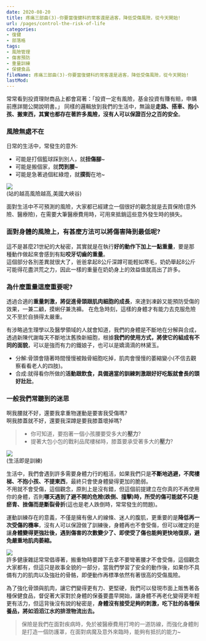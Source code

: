```yaml
---
date: 2020-08-20
title: 疼痛三部曲(3)-你要當復健科的常客還是過客，降低受傷風險，從今天開始!
url: /pages/control-the-risk-of-life
categories:
- 復健
- 部落格
tags:
- 風險管理
- 傷害預防
- 重量訓練
- 保健食品
fileName: 疼痛三部曲(3)-你要當復健科的常客還是過客，降低受傷風險，從今天開始!
lastMod: 
---
```

常常看到投資理財商品上都會寫著：「投資一定有風險，基金投資有賺有賠，申購前應詳閱公開說明書。」
同樣的邏輯放到我們的生活中，無論是**走路、搭車、抱小孩、搬東西，其實也都存在著許多風險，沒有人可以保證百分之百的安全**。

### 風險無處不在

日常的生活中，常發生的意外:  
* 可能是打個籃球踩到別人，就**扭傷腳**~  
* 可能是搬個家，就**閃到腰**~  
* 可能是急著過個紅綠燈，就**撲街**在地~  

![](https://cdn.jsdelivr.net/gh/xiang0805/blogimage/img/疼痛三部曲(3)-你要當復健科的常客還是過客，降低受傷風險，從今天開始!-1.jpg)    
(站的越高風險越高,美國大峽谷)  

面對生活中不可預測的風險，大家都已經建立一個很好的觀念就是去買保險(意外險、醫療險)，在需要大筆醫療費用時，可用來抵銷這些意外發生時的損失。

### 面對身體的風險上，有甚麼方法可以將傷害降到最低呢?

這不是甚麼21世紀的大秘密，其實就是在執行**好的動作下加上一點重量**，要是那種動作做起來會感到有點**咬牙切齒的重量**。    
這個部分各別差異就很大了，爸爸拿起8公斤深蹲可能輕如寒毛，奶奶舉起8公斤可能得花盡洪荒之力，因此一樣的重量在奶奶身上的效益值就高出了許多。

### 為什麼重量這麼重要呢?

透過合適的**重量刺激，將促進骨頭跟肌肉細胞的成長**，來達到凍齡又能預防受傷的效果，一兼二顧，摸蜊仔兼洗褲。
在危急時刻，這樣的身體才有能力去克服危險又不至於自損得太嚴重。

有涉略過生理學以及醫學領域的人就會知道，我們的身體是不斷地在分解與合成，透過新陳代謝每天不斷地汰舊換新細胞，根據**我們的使用方式，將使它的組成有不同的面貌**，可以是強而有力的鐵娘子，也可以是嬌滴滴的林黛玉。
* 分解:骨頭會隨著時間慢慢被蝕骨細胞吃掉，肌肉會慢慢的萎縮變小(不信去觀察看看老人的四肢)。  
* 合成:就得看你所做的**活動跟飲食，具備適當的訓練刺激跟好好吃飯就會長的頭好壯壯**。

### 一般我們常聽到的迷思

啊我腰就不好，還要我拿重物運動是要害我受傷嗎?  
啊我膝蓋就不好，還要我深蹲是要我膝蓋壞掉嗎?  
> * 你可知道，要抱著一個小孩腰要受多大的**壓力**?  
>* 提著大包小包的戰利品爬樓梯時，膝蓋要承受著多大的**壓力**?

![](https://cdn.jsdelivr.net/gh/xiang0805/blogimage/img/疼痛三部曲(3)-你要當復健科的常客還是過客，降低受傷風險，從今天開始!-2.jpg)     
(生活即是訓練)

生活中，我們會遇到許多需要身體力行的粗活，如果我們只是**不斷地逃避，不爬樓梯、不抱小孩、不提東西**，最終只會使身體變得更加的脆弱。  
不用就不會受傷，這個觀念，原則上是沒有錯，但這個前提建立在你真的不再使用你的身體，否則**哪天遇到了避不開的危險(跌倒、撞擊)時，所受的傷可能就不只是瘀青、挫傷而是斷裂骨折**(這也是老人跌倒時，常常發生的問題)。

運動訓練存在的意義，不僅是擁有傲人的線條、迷人的腹肌，更重要的是**降低再一次受傷的機率**，沒有人可以保證做了訓練後，身體再也不會受傷，但可以確定的是讓**身體變得更強壯後，遇到傷害的次數變少了、即使受了傷也能夠更快地復原，避免嚴重地肌肉萎縮。**

![](https://cdn.jsdelivr.net/gh/xiang0805/blogimage/img/疼痛三部曲(3)-你要當復健科的常客還是過客，降低受傷風險，從今天開始!-3.jpg)   
許多健康雜誌常常倡導著，搬重物時要蹲下去拿不要彎著腰才不會受傷，這個觀念大家都有，但這只是故事全貌的一部分，當我們學習了安全的動作後，如果你不具備有力的肌肉以及強壯的骨骼，即便動作再標準依然有著很高的受傷風險。  

為了強化骨頭與肌肉，讓它們變得更有力、更堅硬，我們可以發現市面上販售著各種保健食品，督促著大家對於身體的保養要盡早開始，讓身體不再老化變得更年輕更有活力，但這背後沒有說的秘密是，**身體沒有接受足夠的刺激，吃下肚的各種保養品，將如滔滔江水的排泄物流出去。**  

> 保險是我們在面對疾病時，免於被醫療費用打垮的一道防線，而強化身體則是打造一個防護罩，在面對病魔及意外來臨時，能夠有抵抗的能力~
